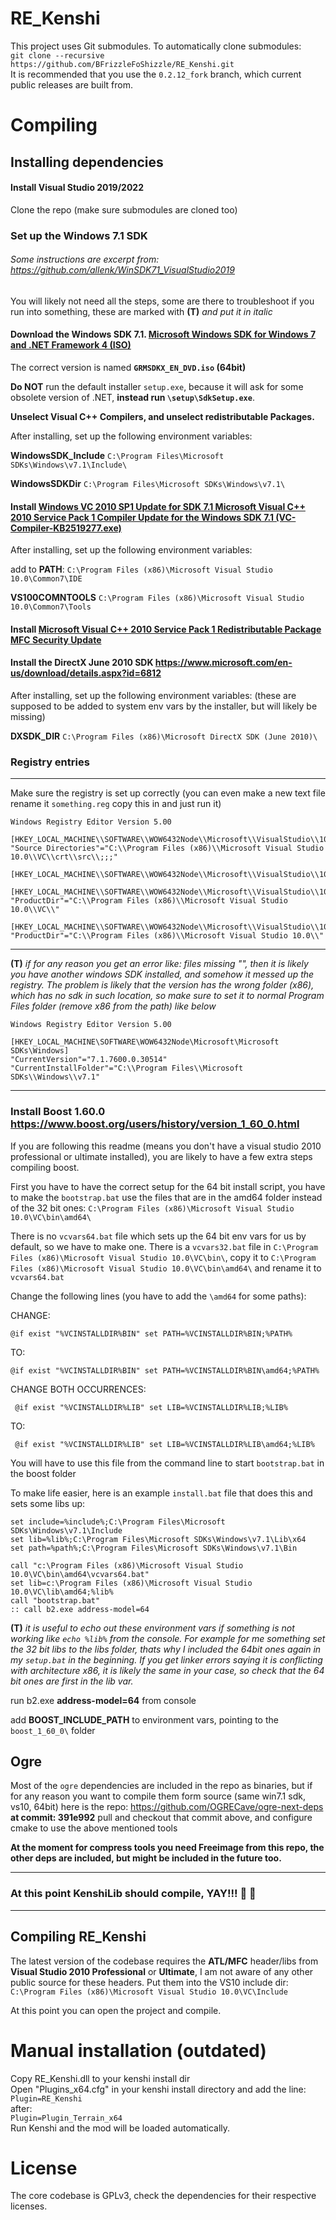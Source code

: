 # RE_Kenshi
This project uses Git submodules. To automatically clone submodules:  
`git clone --recursive https://github.com/BFrizzleFoShizzle/RE_Kenshi.git`  
It is recommended that you use the `0.2.12_fork` branch, which current public releases are built from.

# Compiling
## Installing dependencies
#### Install Visual Studio 2019/2022

Clone the repo (make sure submodules are cloned too)  

### Set up the Windows 7.1 SDK
###### Some instructions are excerpt from: https://github.com/allenk/WinSDK71_VisualStudio2019  
You will likely not need all the steps, some are there to troubleshoot if you run into something, these are marked with **(T)** *and put it in italic*
#### Download the Windows SDK 7.1. [Microsoft Windows SDK for Windows 7 and .NET Framework 4 (ISO)](https://www.microsoft.com/en-us/download/details.aspx?id=8442)

The correct version is named **`GRMSDKX_EN_DVD.iso` (64bit)**

**Do NOT** run the default installer `setup.exe`, because it will ask for some obsolete version of .NET, **instead run `\setup\SdkSetup.exe`**.

**Unselect Visual C++ Compilers, and unselect redistributable Packages.**


After installing, set up the following environment variables:

**WindowsSDK_Include** `C:\Program Files\Microsoft SDKs\Windows\v7.1\Include\`

**WindowsSDKDir** `C:\Program Files\Microsoft SDKs\Windows\v7.1\`

#### Install [Windows VC 2010 SP1 Update for SDK 7.1 Microsoft Visual C++ 2010 Service Pack 1 Compiler Update for the Windows SDK 7.1 (VC-Compiler-KB2519277.exe)](https://www.microsoft.com/en-US/download/details.aspx?id=4422)

After installing, set up the following environment variables:

add to **PATH**: `C:\Program Files (x86)\Microsoft Visual Studio 10.0\Common7\IDE`

**VS100COMNTOOLS** `C:\Program Files (x86)\Microsoft Visual Studio 10.0\Common7\Tools`


#### Install [Microsoft Visual C++ 2010 Service Pack 1 Redistributable Package MFC Security Update](https://www.microsoft.com/en-us/download/details.aspx?id=26999)

#### Install the DirectX June 2010 SDK https://www.microsoft.com/en-us/download/details.aspx?id=6812  

After installing, set up the following environment variables: (these are supposed to be added to system env vars by the installer, but will likely be missing)

**DXSDK_DIR** `C:\Program Files (x86)\Microsoft DirectX SDK (June 2010)\`

### Registry entries 
---
Make sure the registry is set up correctly (you can even make a new text file rename it `something.reg` copy this in and just run it)
```
Windows Registry Editor Version 5.00

[HKEY_LOCAL_MACHINE\\SOFTWARE\\WOW6432Node\\Microsoft\\VisualStudio\\10.0]
"Source Directories"="C:\\Program Files (x86)\\Microsoft Visual Studio 10.0\\VC\\crt\\src\\;;;"

[HKEY_LOCAL_MACHINE\\SOFTWARE\\WOW6432Node\\Microsoft\\VisualStudio\\10.0\\Setup]

[HKEY_LOCAL_MACHINE\\SOFTWARE\\WOW6432Node\\Microsoft\\VisualStudio\\10.0\\Setup\\VC]
"ProductDir"="C:\\Program Files (x86)\\Microsoft Visual Studio 10.0\\VC\\"

[HKEY_LOCAL_MACHINE\\SOFTWARE\\WOW6432Node\\Microsoft\\VisualStudio\\10.0\\Setup\\VS]
"ProductDir"="C:\\Program Files (x86)\\Microsoft Visual Studio 10.0\\"
```
---
**(T)** *if for any reason you get an error like: files missing "",
then it is likely you have another windows SDK installed, and somehow it messed up the registry.
The problem is likely that the version has the wrong folder (x86), which has no sdk in such location, so make sure to set it to normal Program Files folder (remove x86 from the path) like below*
```
Windows Registry Editor Version 5.00

[HKEY_LOCAL_MACHINE\SOFTWARE\WOW6432Node\Microsoft\Microsoft SDKs\Windows]
"CurrentVersion"="7.1.7600.0.30514"
"CurrentInstallFolder"="C:\\Program Files\\Microsoft SDKs\\Windows\\v7.1"
```
---
### Install Boost 1.60.0 https://www.boost.org/users/history/version_1_60_0.html  
If you are following this readme (means you don't have a visual studio 2010 professional or ultimate installed), you are likely to have a few extra steps compiling boost.

First you have to have the correct setup for the 64 bit install script, you have to make the `bootstrap.bat` use the files that are in the amd64 folder instead of the 32 bit ones:
`C:\Program Files (x86)\Microsoft Visual Studio 10.0\VC\bin\amd64\`

There is no `vcvars64.bat` file which sets up the 64 bit env vars for us by default, so we have to make one.
There is a `vcvars32.bat` file in `C:\Program Files (x86)\Microsoft Visual Studio 10.0\VC\bin\`, copy it to `C:\Program Files (x86)\Microsoft Visual Studio 10.0\VC\bin\amd64\` and rename it to `vcvars64.bat`

Change the following lines (you have to add the `\amd64` for some paths):

CHANGE:
```
@if exist "%VCINSTALLDIR%BIN" set PATH=%VCINSTALLDIR%BIN;%PATH%
```
TO:
```
@if exist "%VCINSTALLDIR%BIN" set PATH=%VCINSTALLDIR%BIN\amd64;%PATH%
```

CHANGE BOTH OCCURRENCES:
```
 @if exist "%VCINSTALLDIR%LIB" set LIB=%VCINSTALLDIR%LIB;%LIB%
 ```
TO:
```
 @if exist "%VCINSTALLDIR%LIB" set LIB=%VCINSTALLDIR%LIB\amd64;%LIB%
``` 
You will have to use this file from the command line to start `bootstrap.bat` in the boost folder

To make life easier, here is an example `install.bat` file that does this and sets some libs up:

```
set include=%include%;C:\Program Files\Microsoft SDKs\Windows\v7.1\Include
set lib=%lib%;C:\Program Files\Microsoft SDKs\Windows\v7.1\Lib\x64
set path=%path%;C:\Program Files\Microsoft SDKs\Windows\v7.1\Bin

call "c:\Program Files (x86)\Microsoft Visual Studio 10.0\VC\bin\amd64\vcvars64.bat"
set lib=c:\Program Files (x86)\Microsoft Visual Studio 10.0\VC\lib\amd64;%lib%
call "bootstrap.bat"
:: call b2.exe address-model=64
```

**(T)** *it is useful to echo out these environment vars if something is not working like `echo %lib%` from the console.
For example for me something set the 32 bit libs to the libs folder, thats why I included the 64bit ones again in my `setup.bat` in the beginning.
If you get linker errors saying it is conflicting with architecture x86, it is likely the same in your case, so check that the 64 bit ones are first in the lib var.*

run b2.exe **address-model=64** from console

add **BOOST_INCLUDE_PATH** to environment vars, pointing to the `boost_1_60_0\` folder

## Ogre
Most of the `ogre` dependencies are included in the repo as binaries, but if for any reason you want to compile them form source (same win7.1 sdk, vs10, 64bit) here is the repo:
https://github.com/OGRECave/ogre-next-deps **at commit: 391e992**
pull and checkout that commit above, and configure cmake to use the above mentioned tools

**At the moment for compress tools you need Freeimage from this repo, the other deps are included, but might be included in the future too.**

---

### At this point KenshiLib should compile, YAY!!! 🥳 🎉

---

## Compiling RE_Kenshi
The latest version of the codebase requires the **ATL/MFC** header/libs from **Visual Studio 2010 Professional** or **Ultimate**, I am not aware of any other public source for these headers.
Put them into the VS10 include dir: `C:\Program Files (x86)\Microsoft Visual Studio 10.0\VC\Include`

At this point you can open the project and compile.

# Manual installation (outdated)
Copy RE_Kenshi.dll to your kenshi install dir  
Open "Plugins_x64.cfg" in your kenshi install directory and add the line:  
`Plugin=RE_Kenshi`  
after:  
`Plugin=Plugin_Terrain_x64`  
Run Kenshi and the mod will be loaded automatically.  

# License
The core codebase is GPLv3, check the dependencies for their respective licenses.
